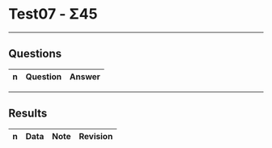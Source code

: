 # Test07 - Σ45

---

## Questions
|n|Question|Answer|
|-|--------|------|


---

## Results
|n|Data|Note|Revision|
|-|----|----|--------|
